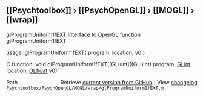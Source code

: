 ## [[Psychtoolbox]] &#8250; [[PsychOpenGL]] &#8250; [[MOGL]] &#8250; [[wrap]]

glProgramUniform1fEXT  Interface to [OpenGL](OpenGL) function glProgramUniform1fEXT  
  
usage:  glProgramUniform1fEXT( program, location, v0 )  
  
C function:  void glProgramUniform1fEXT[(GLuint]((GLuint) program, [GLint](GLint) location, [GLfloat](GLfloat) v0)  




<div class="code_header" style="text-align:right;">
  <span style="float:left;">Path&nbsp;&nbsp;</span> <span class="counter">Retrieve <a href=
  "https://raw.github.com/Psychtoolbox-3/Psychtoolbox-3/beta/Psychtoolbox/PsychOpenGL/MOGL/wrap/glProgramUniform1fEXT.m">current version from GitHub</a> | View <a href=
  "https://github.com/Psychtoolbox-3/Psychtoolbox-3/commits/beta/Psychtoolbox/PsychOpenGL/MOGL/wrap/glProgramUniform1fEXT.m">changelog</a></span>
</div>
<div class="code">
  <code>Psychtoolbox/PsychOpenGL/MOGL/wrap/glProgramUniform1fEXT.m</code>
</div>

